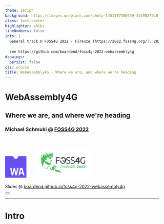 ```yaml
---
theme: seriph
background: https://images.unsplash.com/photo-1451187580459-43490279c0fa?ixlib=rb-1.2.1&dl=nasa-Q1p7bh3SHj8-unsplash.jpg&w=1920&q=80&fm=jpg&crop=entropy&cs=tinysrgb
class: text-center
highlighter: shiki
lineNumbers: false
info: |
  General track @ FOSS4G 2022 - Firenze (https://2022.foss4g.org/), 2022-08-25, 17:15–17:45 (Europe/Rome), Online / Room Limonaia

  see https://github.com/boardend/foss4g-2022-webassembly4g
drawings:
  persist: false
css: unocss
title: WebAssembly4G - Where we are, and where we're heading
---
```


# WebAssembly4G

## Where we are, and where we're heading

<div class="pt-12">
  <span class="px-2 py-1">
    <h3>Michael Schmuki @ <a href="https://2022.foss4g.org/" target="_blank">FOSS4G 2022</a></h3>
    <br /><br />
    <img style="height:5em;display:inline-block;margin-right:2em" src="/webassembly_logo.svg" />
    <img style="height:5em;display:inline-block;background-color:white;padding: 1em;" src="/foss4g2022_logo.png" />
    <br /><br />
    Slides @ <a href="https://boardend.github.io/foss4g-2022-webassembly4g/" target="_blank">
      boardend.github.io/foss4g-2022-webassembly4g
    </a>
  </span>
</div>

<div class="abs-br m-6 flex gap-2">
  <button @click="window.location='mailto://'+'michael'+'@'+('schmuki.io')" title="Open in Editor" class="text-xl icon-btn opacity-50 !border-none !hover:text-white">
    <carbon:email />
  </button>
  <a href="https://github.com/boardend/foss4g-2022-webassembly4g" target="_blank" alt="GitHub"
    class="text-xl icon-btn opacity-50 !border-none !hover:text-white">
    <carbon-logo-github />
  </a>
</div>





---

# Intro

